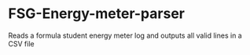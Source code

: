 # FSG-Energy-meter-parser
Reads a formula student energy meter log and outputs all valid lines in a CSV file

